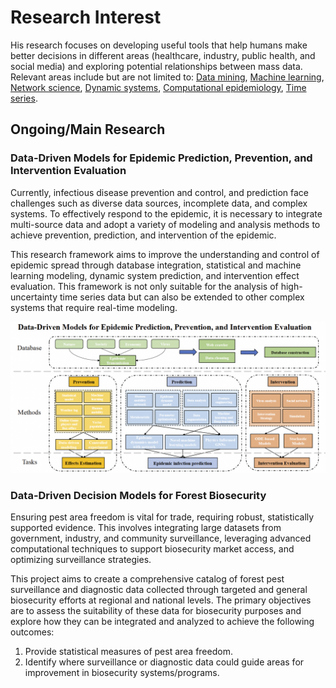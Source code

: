 # Research Interest

His research focuses on developing useful tools that help humans make better decisions in different areas (healthcare, industry, public health, and social media) and exploring potential relationships between mass data. Relevant areas include but are not limited to: [Data mining](https://en.wikipedia.org/wiki/Data_mining), [Machine learning](https://en.wikipedia.org/wiki/Machine_learning), [Network science](https://en.wikipedia.org/wiki/Network_science), [Dynamic systems](https://en.wikipedia.org/wiki/Dynamical_system), [Computational epidemiology](https://en.wikipedia.org/wiki/Computational_epidemiology), [Time series](https://en.wikipedia.org/wiki/Time_series).

## Ongoing/Main Research

### Data-Driven Models for Epidemic Prediction, Prevention, and Intervention Evaluation

Currently, infectious disease prevention and control, and prediction face challenges such as diverse data sources, incomplete data, and complex systems. To effectively respond to the epidemic, it is necessary to integrate multi-source data and adopt a variety of modeling and analysis methods to achieve prevention, prediction, and intervention of the epidemic.

This research framework aims to improve the understanding and control of epidemic spread through database integration, statistical and machine learning modeling, dynamic system prediction, and intervention effect evaluation. This framework is not only suitable for the analysis of high-uncertainty time series data but can also be extended to other complex systems that require real-time modeling.

![Epidemic Framework](img/interest/epi_framework.png)

### Data-Driven Decision Models for Forest Biosecurity

Ensuring pest area freedom is vital for trade, requiring robust, statistically supported evidence. This involves integrating large datasets from government, industry, and community surveillance, leveraging advanced computational techniques to support biosecurity market access, and optimizing surveillance strategies.

This project aims to create a comprehensive catalog of forest pest surveillance and diagnostic data collected through targeted and general biosecurity efforts at regional and national levels. The primary objectives are to assess the suitability of these data for biosecurity purposes and explore how they can be integrated and analyzed to achieve the following outcomes:

1. Provide statistical measures of pest area freedom.
2. Identify where surveillance or diagnostic data could guide areas for improvement in biosecurity systems/programs.
